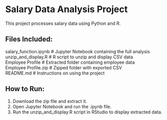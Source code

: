 # Salary Data Analysis Project
This project processes salary data using Python and R.

## Files Included:
salary_function.ipynb  # Jupyter Notebook containing the full analysis  
unzip_and_display.R     # R script to unzip and display CSV data  
Employee Profile        # Extracted folder containing employee data  
Employee Profile.zip    # Zipped folder with exported CSV  
README.md               # Instructions on using the project  


## How to Run:
1. Download the zip file and extract it.
2. Open Jupyter Notebook and run the .ipynb file.
3. Run the unzip_and_display.R script in RStudio to display extracted data. 
